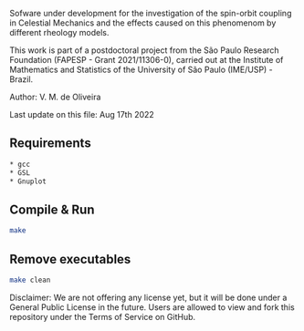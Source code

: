 Sofware under development for the investigation of the spin-orbit coupling in Celestial Mechanics and the effects caused on this phenomenom by different rheology models.

This work is part of a postdoctoral project from the São Paulo Research Foundation (FAPESP - Grant 2021/11306-0), carried out at the Institute of Mathematics and Statistics of the University of São Paulo (IME/USP) - Brazil.

Author: V. M. de Oliveira

Last update on this file: Aug 17th 2022

## Requirements
```sh
* gcc
* GSL
* Gnuplot
```
## Compile & Run
```sh
make
```
## Remove executables
```sh
make clean
```

Disclaimer: We are not offering any license yet, but it will be done under a General Public License in the future. Users are allowed to view and fork this repository under the Terms of Service on GitHub.